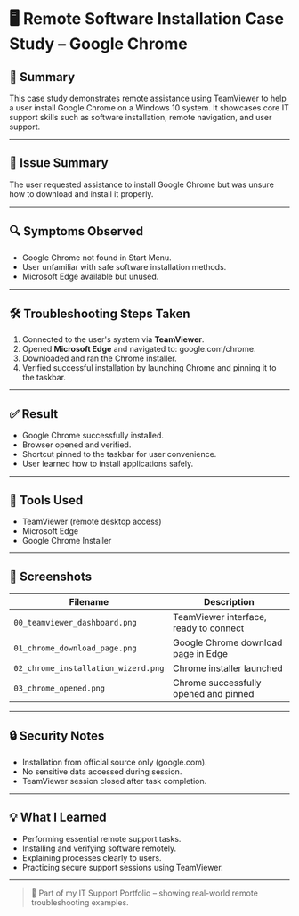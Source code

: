 # 🖥️ Remote Software Installation Case Study – Google Chrome

## 📌 Summary
This case study demonstrates remote assistance using TeamViewer to help a user install Google Chrome on a Windows 10 system. It showcases core IT support skills such as software installation, remote navigation, and user support.

---

## 📝 Issue Summary
The user requested assistance to install Google Chrome but was unsure how to download and install it properly.

---

## 🔍 Symptoms Observed
- Google Chrome not found in Start Menu.
- User unfamiliar with safe software installation methods.
- Microsoft Edge available but unused.

---

## 🛠️ Troubleshooting Steps Taken

1. Connected to the user's system via **TeamViewer**.
2. Opened **Microsoft Edge** and navigated to: google.com/chrome.
3. Downloaded and ran the Chrome installer.
4. Verified successful installation by launching Chrome and pinning it to the taskbar.

---

## ✅ Result

- Google Chrome successfully installed.
- Browser opened and verified.
- Shortcut pinned to the taskbar for user convenience.
- User learned how to install applications safely.

---

## 🔧 Tools Used

- TeamViewer (remote desktop access)  
- Microsoft Edge  
- Google Chrome Installer

---

## 📸 Screenshots

| Filename                      | Description                               |
|------------------------------|-------------------------------------------|
| `00_teamviewer_dashboard.png`| TeamViewer interface, ready to connect    |
| `01_chrome_download_page.png`| Google Chrome download page in Edge       |
| `02_chrome_installation_wizerd.png` | Chrome installer launched               |
| `03_chrome_opened.png`       | Chrome successfully opened and pinned     |


---

## 🔒 Security Notes

- Installation from official source only (google.com).
- No sensitive data accessed during session.
- TeamViewer session closed after task completion.

---

## 💡 What I Learned

- Performing essential remote support tasks.
- Installing and verifying software remotely.
- Explaining processes clearly to users.
- Practicing secure support sessions using TeamViewer.

---

> 🧩 Part of my IT Support Portfolio – showing real-world remote troubleshooting examples.

